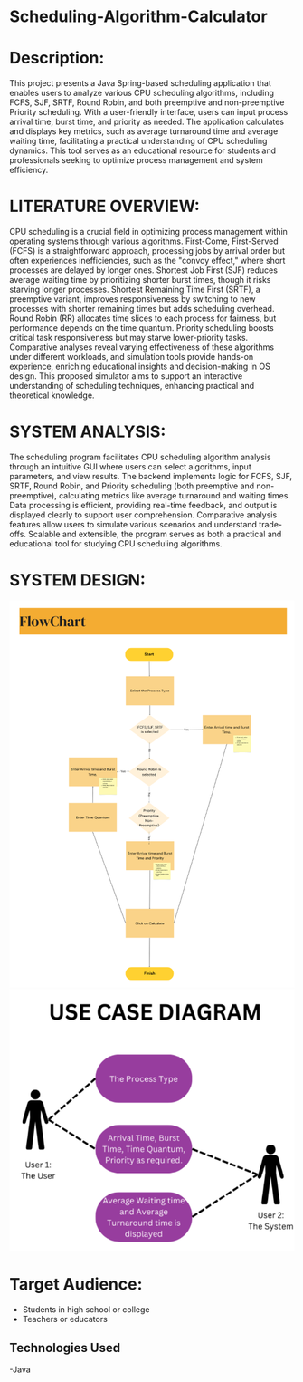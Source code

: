 # Scheduling-Algorithm-Calculator
# Description:
This project presents a Java Spring-based scheduling application that enables users to analyze various CPU scheduling algorithms, including FCFS, SJF, SRTF, Round Robin, and both preemptive and non-preemptive Priority scheduling. With a user-friendly interface, users can input process arrival time, burst time, and priority as needed. The application calculates and displays key metrics, such as average turnaround time and average waiting time, facilitating a practical understanding of CPU scheduling dynamics. This tool serves as an educational resource for students and professionals seeking to optimize process management and system efficiency.
# LITERATURE OVERVIEW:
CPU scheduling is a crucial field in optimizing process management within operating systems through various algorithms. First-Come, First-Served (FCFS) is a straightforward approach, processing jobs by arrival order but often experiences inefficiencies, such as the "convoy effect," where short processes are delayed by longer ones. Shortest Job First (SJF) reduces average waiting time by prioritizing shorter burst times, though it risks starving longer processes. Shortest Remaining Time First (SRTF), a preemptive variant, improves responsiveness by switching to new processes with shorter remaining times but adds scheduling overhead. Round Robin (RR) allocates time slices to each process for fairness, but performance depends on the time quantum. Priority scheduling boosts critical task responsiveness but may starve lower-priority tasks. Comparative analyses reveal varying effectiveness of these algorithms under different workloads, and simulation tools provide hands-on experience, enriching educational insights and decision-making in OS design. This proposed simulator aims to support an interactive understanding of scheduling techniques, enhancing practical and theoretical knowledge.

# SYSTEM ANALYSIS:
  The scheduling program facilitates CPU scheduling algorithm analysis through an intuitive GUI where users can select algorithms, input parameters, and view results. The backend implements logic for FCFS, SJF, SRTF, Round Robin, and Priority scheduling (both preemptive and non-preemptive), calculating metrics like average turnaround and waiting times. Data processing is efficient, providing real-time feedback, and output is displayed clearly to support user comprehension. Comparative analysis features allow users to simulate various scenarios and understand trade-offs. Scalable and extensible, the program serves as both a practical and educational tool for studying CPU scheduling algorithms.


# SYSTEM DESIGN:
![FlowChart](https://github.com/MrinmayiVerma/Scheduling-Algorithm-Calculator/blob/main/JAVA%20FLOWCHART.png)
![Use Case Diagram](https://github.com/MrinmayiVerma/Scheduling-Algorithm-Calculator/blob/main/USE%20CASE%20DIAGRAM.png)

# Target Audience:

- Students in high school or college
- Teachers or educators 


## Technologies Used

-Java

